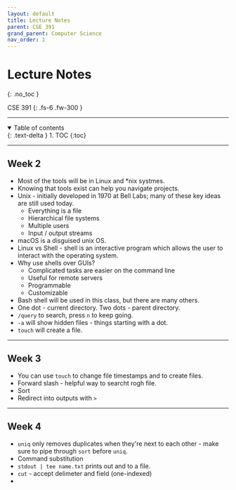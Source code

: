 ```yaml
---
layout: default
title: Lecture Notes
parent: CSE 391
grand_parent: Computer Science
nav_order: 1
---
```


# Lecture Notes
{: .no_toc }

CSE 391
{: .fs-6 .fw-300 }

---

<details open markdown="block">
  <summary>
    Table of contents
  </summary>
  {: .text-delta }
1. TOC
{:toc}
</details>

---

## Week 2
- Most of the tools will be in Linux and *nix systmes.
- Knowing that tools exist can help you navigate projects. 
- Unix - initially developed in 1970 at Bell Labs; many of these key ideas are still used today.
  - Everything is a file
  - Hierarchical file systems
  - Multiple users
  - Input / output streams
- macOS is a disguised unix OS.
- Linux vs Shell - shell is an interactive program which allows the user to interact with the operating system.
- Why use shells over GUIs?
  - Complicated tasks are easier on the command line
  - Useful for remote servers
  - Programmable
  - Customizable
- Bash shell will be used in this class, but there are many others.
- One dot - current directory. Two dots - parent directory.
- `/query` to search, press `n` to keep going.
- `-a` will show hidden files - things starting with a dot.
- `touch` will create a file.

---

## Week 3
- You can use `touch` to change file timestamps and to create files.
- Forward slash - helpful way to searcht rogh file.
- Sort 
- Redirect into outputs with `>`

---

## Week 4
- `uniq` only removes duplicates when they're next to each other - make sure to pipe through `sort` before `uniq`.
- Command substitution
- `stdout | tee name.txt` prints out and to a file.
- `cut` - accept delimeter and field (one-indexed)
- 


























